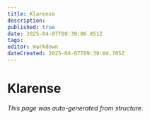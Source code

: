 ```yaml
---
title: Klarense
description: 
published: true
date: 2025-04-07T09:39:06.851Z
tags: 
editor: markdown
dateCreated: 2025-04-07T09:39:04.705Z
---
```


# Klarense

*This page was auto-generated from structure.*